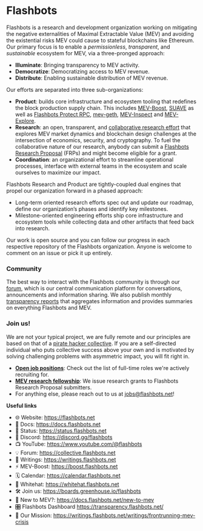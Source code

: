 # Flashbots

Flashbots is a research and development organization working on mitigating the negative externalities of Maximal Extractable Value (MEV) and avoiding the existential risks MEV could cause to stateful blockchains like Ethereum. Our primary focus is to enable a *permissionless*, *transparent*, and *sustainable* ecosystem for MEV, via a three-pronged approach: 

* **Illuminate**: Bringing transparency to MEV activity.
* **Democratize**: Democratizing access to MEV revenue.
* **Distribute**: Enabling sustainable distribution of MEV revenue.

Our efforts are separated into three sub-organizations:
* **Product**: builds core infrastructure and ecosystem tooling that redefines the block production supply chain. This includes [MEV-Boost](https://boost.flashbots.net/), [SUAVE](https://writings.flashbots.net/the-future-of-mev-is-suave) as well as [Flashbots Protect RPC](https://docs.flashbots.net/flashbots-protect/overview), [mev-geth](https://github.com/flashbots/mev-geth), [MEV-Inspect](https://docs.flashbots.net/flashbots-data/mev-inspect-py/overview) and [MEV-Explore](https://explore.flashbots.net).
* **Research**: an open, transparent, and [collaborative research effort](https://github.com/flashbots/mev-research) that explores MEV market dynamics and blockchain design challenges at the intersection of economics, security, and cryptography. To fuel the collaborative nature of our research, anybody can submit a [Flashbots Research Proposal](https://github.com/flashbots/mev-research/blob/main/process.md) (FRPs) and might become eligible for a grant.
* **Coordination**: an organizational effort to streamline operational processes, interface with external teams in the ecosystem and scale ourselves to maximize our impact.

Flashbots Research and Product are tightly-coupled dual engines that propel our organization forward in a phased approach:
* Long-term oriented research efforts spec out and update our roadmap, define our organization’s phases and identify key milestones.
* Milestone-oriented engineering efforts ship core infrastructure and ecosystem tools while collecting data and other artifacts that feed back into research.

Our work is open source and you can follow our progress in each respective repository of the Flashbots organization. Anyone is welcome to comment on an issue or pick it up entirely.

### Community
The best way to interact with the Flashbots community is through our [forum](https://collective.flashbots.net/), which is our central communication platform for conversations, announcements and information sharing. We also publish monthly [transparency reports](https://collective.flashbots.net/search?q=transparancy%20report%20%23ship%20in%3Atitle) that aggregates information and provides summaries on everything Flashbots and MEV.

### Join us!
We are not your typical project, we are fully remote and our principles are based on that of a [pirate hacker collective](https://www.youtube.com/watch?v=T0fAznO1wA8). If you are a self-directed individual who puts collective success above your own and is motivated by solving challenging problems with asymmetric impact, you will fit right in. 
* [**Open job positions**](https://boards.greenhouse.io/flashbots): Check out the list of full-time roles we're actively recruiting for.
* [**MEV research fellowship**](https://github.com/flashbots/mev-research/blob/main/grants.md):  We issue research grants to Flashbots Research Proposal submitters. 
* For anything else, please reach out to us at [jobs@flashbots.net](mailto:jobs@flashbots.net)!

**Useful links**
* 🌐 Website: https://flashbots.net
* 📄 Docs: https://docs.flashbots.net
* 📡 Status: https://status.flashbots.net
* 💬 Discord: https://discord.gg/flashbots
* 📺 YouTube: https://www.youtube.com/@flashbots
* 💡 Forum: https://collective.flashbots.net
* 📝 Writings: https://writings.flashbots.net
* ⚡ MEV-Boost: https://boost.flashbots.net
* 🗓️ Calendar: https://calendar.flashbots.net
* 🤍 Whitehat: https://whitehat.flashbots.net
* 🛠️ Join us: https://boards.greenhouse.io/flashbots
* 💭 New to MEV?: https://docs.flashbots.net/new-to-mev
* 🎛️ Flashbots Dashboard https://transparency.flashbots.net/
* 🎯 Our Mission: https://writings.flashbots.net/writings/frontrunning-mev-crisis
